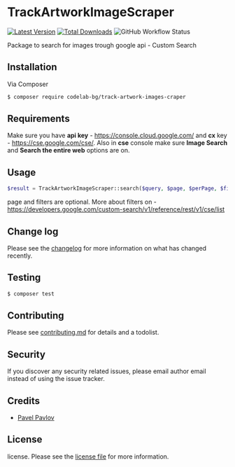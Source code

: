 # TrackArtworkImageScraper

[![Latest Version][ico-version]](https://github.com/codelab-bg/track-artwork-image-scraper/)
[![Total Downloads][ico-downloads]](https://packagist.org/packages/codelab-bg/track-artwork-image-scrapper)
![GitHub Workflow Status](https://img.shields.io/github/workflow/status/codelab-bg/track-artwork-image-scrapper/run-tests?label=tests)

Package to search for images trough google api - Custom Search

## Installation

Via Composer

``` bash
$ composer require codelab-bg/track-artwork-images-craper
```

## Requirements

Make sure you have **api key** - https://console.cloud.google.com/ and **cx** key - https://cse.google.com/cse/.
Also in **cse** console make sure **Image Search** and **Search the entire web** options are on.

## Usage

``` php
$result = TrackArtworkImageScraper::search($query, $page, $perPage, $filters);
```

page and filters are optional. More about filters on - https://developers.google.com/custom-search/v1/reference/rest/v1/cse/list

## Change log

Please see the [changelog](changelog.md) for more information on what has changed recently.

## Testing

``` bash
$ composer test
```

## Contributing

Please see [contributing.md](contributing.md) for details and a todolist.

## Security

If you discover any security related issues, please email author email instead of using the issue tracker.

## Credits

- [Pavel Pavlov](https://github.com/pavlovpa4o)

## License

license. Please see the [license file](license.md) for more information.

[ico-version]: https://img.shields.io/packagist/v/codelabbg/trackartworkimagescraper.svg?style=flat-square
[ico-downloads]: https://img.shields.io/packagist/dt/codelabbg/trackartworkimagescraper.svg?style=flat-square
